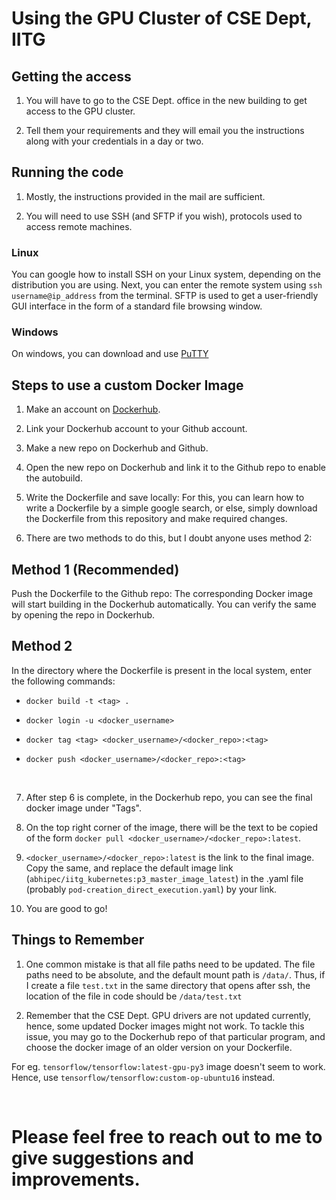 # Using the GPU Cluster of CSE Dept, IITG

## Getting the access

1. You will have to go to the CSE Dept. office in the new building to get access to the GPU cluster.

2. Tell them your requirements and they will email you the instructions along with your credentials in a day or two.


## Running the code

1. Mostly, the instructions provided in the mail are sufficient.

2. You will need to use SSH (and SFTP if you wish), protocols used to access remote machines.

### Linux 

You can google how to install SSH on your Linux system, depending on the distribution you are using.
Next, you can enter the remote system using `ssh username@ip_address` from the terminal.
SFTP is used to get a user-friendly GUI interface in the form of a standard file browsing window.

### Windows

On windows, you can download and use [PuTTY](https://www.putty.org/)


## Steps to use a custom Docker Image

1. Make an account on [Dockerhub](https://hub.docker.com).

2. Link your Dockerhub account to your Github account.

3. Make a new repo on Dockerhub and Github.

4. Open the new repo on Dockerhub and link it to the Github repo to enable the autobuild.

5. Write the Dockerfile and save locally: For this, you can learn how to write a Dockerfile by a simple google search, or else, simply download the Dockerfile from this repository and make required changes.

6. There are two methods to do this, but I doubt anyone uses method 2:

## Method 1 (Recommended)

Push the Dockerfile to the Github repo: The corresponding Docker image will start building in the Dockerhub automatically. You can verify the same by opening the repo in Dockerhub.

## Method 2

In the directory where the Dockerfile is present in the local system, enter the following commands:

  - `docker build -t <tag> .`

  - `docker login -u <docker_username>`

  - `docker tag <tag> <docker_username>/<docker_repo>:<tag>`

  - `docker push <docker_username>/<docker_repo>:<tag>`

<br />

7. After step 6 is complete, in the Dockerhub repo, you can see the final docker image under "Tags".

8. On the top right corner of the image, there will be the text to be copied of the form `docker pull <docker_username>/<docker_repo>:latest`.

9. `<docker_username>/<docker_repo>:latest` is the link to the final image. Copy the same, and replace the default image link (`abhipec/iitg_kubernetes:p3_master_image_latest`) in the .yaml file (probably `pod-creation_direct_execution.yaml`) by your link.

10. You are good to go!

## Things to Remember

1. One common mistake is that all file paths need to be updated. The file paths need to be absolute, and the default mount path is `/data/`. Thus, if I create a file `test.txt` in the same directory that opens after ssh, the location of the file in code should be `/data/test.txt`

2. Remember that the CSE Dept. GPU drivers are not updated currently, hence, some updated Docker images might not work. To tackle this issue, you may go to the Dockerhub repo of that particular program, and choose the docker image of an older version on your Dockerfile.

For eg. `tensorflow/tensorflow:latest-gpu-py3` image doesn't seem to work. Hence, use `tensorflow/tensorflow:custom-op-ubuntu16` instead.

<br />

# Please feel free to reach out to me to give suggestions and improvements.